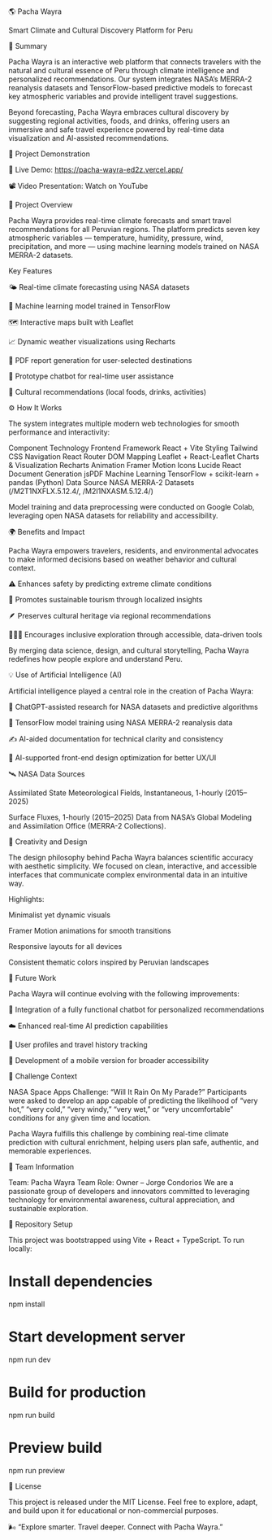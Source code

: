 🌎 Pacha Wayra

Smart Climate and Cultural Discovery Platform for Peru

🚀 Summary

Pacha Wayra is an interactive web platform that connects travelers with the natural and cultural essence of Peru through climate intelligence and personalized recommendations.
Our system integrates NASA’s MERRA-2 reanalysis datasets and TensorFlow-based predictive models to forecast key atmospheric variables and provide intelligent travel suggestions.

Beyond forecasting, Pacha Wayra embraces cultural discovery by suggesting regional activities, foods, and drinks, offering users an immersive and safe travel experience powered by real-time data visualization and AI-assisted recommendations.

🎥 Project Demonstration

🔗 Live Demo: https://pacha-wayra-ed2z.vercel.app/

📽️ Video Presentation: Watch on YouTube

🧭 Project Overview

Pacha Wayra provides real-time climate forecasts and smart travel recommendations for all Peruvian regions.
The platform predicts seven key atmospheric variables — temperature, humidity, pressure, wind, precipitation, and more — using machine learning models trained on NASA MERRA-2 datasets.

Key Features

🌤️ Real-time climate forecasting using NASA datasets

🧠 Machine learning model trained in TensorFlow

🗺️ Interactive maps built with Leaflet

📈 Dynamic weather visualizations using Recharts

📄 PDF report generation for user-selected destinations

💬 Prototype chatbot for real-time user assistance

🍲 Cultural recommendations (local foods, drinks, activities)

⚙️ How It Works

The system integrates multiple modern web technologies for smooth performance and interactivity:

Component	Technology
Frontend Framework	React + Vite
Styling	Tailwind CSS
Navigation	React Router DOM
Mapping	Leaflet + React-Leaflet
Charts & Visualization	Recharts
Animation	Framer Motion
Icons	Lucide React
Document Generation	jsPDF
Machine Learning	TensorFlow + scikit-learn + pandas (Python)
Data Source	NASA MERRA-2 Datasets (/M2T1NXFLX.5.12.4/, /M2I1NXASM.5.12.4/)

Model training and data preprocessing were conducted on Google Colab, leveraging open NASA datasets for reliability and accessibility.

🌍 Benefits and Impact

Pacha Wayra empowers travelers, residents, and environmental advocates to make informed decisions based on weather behavior and cultural context.

⚠️ Enhances safety by predicting extreme climate conditions

🧭 Promotes sustainable tourism through localized insights

🪶 Preserves cultural heritage via regional recommendations

🧑‍🤝‍🧑 Encourages inclusive exploration through accessible, data-driven tools

By merging data science, design, and cultural storytelling, Pacha Wayra redefines how people explore and understand Peru.

💡 Use of Artificial Intelligence (AI)

Artificial intelligence played a central role in the creation of Pacha Wayra:

🤖 ChatGPT-assisted research for NASA datasets and predictive algorithms

🧠 TensorFlow model training using NASA MERRA-2 reanalysis data

✍️ AI-aided documentation for technical clarity and consistency

🎨 AI-supported front-end design optimization for better UX/UI

🛰️ NASA Data Sources

Assimilated State Meteorological Fields, Instantaneous, 1-hourly (2015–2025)

Surface Fluxes, 1-hourly (2015–2025)
Data from NASA’s Global Modeling and Assimilation Office (MERRA-2 Collections).

🎨 Creativity and Design

The design philosophy behind Pacha Wayra balances scientific accuracy with aesthetic simplicity.
We focused on clean, interactive, and accessible interfaces that communicate complex environmental data in an intuitive way.

Highlights:

Minimalist yet dynamic visuals

Framer Motion animations for smooth transitions

Responsive layouts for all devices

Consistent thematic colors inspired by Peruvian landscapes

🔮 Future Work

Pacha Wayra will continue evolving with the following improvements:

💬 Integration of a fully functional chatbot for personalized recommendations

☁️ Enhanced real-time AI prediction capabilities

👤 User profiles and travel history tracking

📱 Development of a mobile version for broader accessibility

🧠 Challenge Context

NASA Space Apps Challenge: “Will It Rain On My Parade?”
Participants were asked to develop an app capable of predicting the likelihood of “very hot,” “very cold,” “very windy,” “very wet,” or “very uncomfortable” conditions for any given time and location.

Pacha Wayra fulfills this challenge by combining real-time climate prediction with cultural enrichment, helping users plan safe, authentic, and memorable experiences.

👥 Team Information

Team: Pacha Wayra
Team Role: Owner – Jorge Condorios
We are a passionate group of developers and innovators committed to leveraging technology for environmental awareness, cultural appreciation, and sustainable exploration.

📂 Repository Setup

This project was bootstrapped using Vite + React + TypeScript.
To run locally:

# Install dependencies
npm install

# Start development server
npm run dev

# Build for production
npm run build

# Preview build
npm run preview

📜 License

This project is released under the MIT License.
Feel free to explore, adapt, and build upon it for educational or non-commercial purposes.

🌬️ “Explore smarter. Travel deeper. Connect with Pacha Wayra.”
